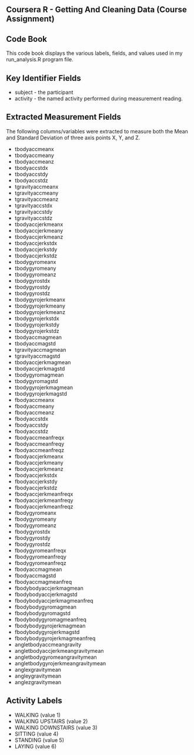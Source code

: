 ## Coursera R - Getting And Cleaning Data (Course Assignment)

## Code Book

This code book displays the various labels, fields, and values used in my run_analysis.R program file.


## Key Identifier Fields

* subject - the participant
* activity - the named activity performed during measurement reading.


## Extracted Measurement Fields

The following columns/variables were extracted to measure both the Mean and Standard Deviation of
three axis points X, Y, and Z.

* tbodyaccmeanx
* tbodyaccmeany
* tbodyaccmeanz
* tbodyaccstdx
* tbodyaccstdy
* tbodyaccstdz
* tgravityaccmeanx
* tgravityaccmeany
* tgravityaccmeanz
* tgravityaccstdx
* tgravityaccstdy
* tgravityaccstdz
* tbodyaccjerkmeanx
* tbodyaccjerkmeany
* tbodyaccjerkmeanz
* tbodyaccjerkstdx
* tbodyaccjerkstdy
* tbodyaccjerkstdz
* tbodygyromeanx
* tbodygyromeany
* tbodygyromeanz
* tbodygyrostdx
* tbodygyrostdy
* tbodygyrostdz
* tbodygyrojerkmeanx
* tbodygyrojerkmeany
* tbodygyrojerkmeanz
* tbodygyrojerkstdx
* tbodygyrojerkstdy
* tbodygyrojerkstdz
* tbodyaccmagmean
* tbodyaccmagstd
* tgravityaccmagmean
* tgravityaccmagstd
* tbodyaccjerkmagmean
* tbodyaccjerkmagstd
* tbodygyromagmean
* tbodygyromagstd
* tbodygyrojerkmagmean
* tbodygyrojerkmagstd
* fbodyaccmeanx
* fbodyaccmeany
* fbodyaccmeanz
* fbodyaccstdx
* fbodyaccstdy
* fbodyaccstdz
* fbodyaccmeanfreqx
* fbodyaccmeanfreqy
* fbodyaccmeanfreqz
* fbodyaccjerkmeanx
* fbodyaccjerkmeany
* fbodyaccjerkmeanz
* fbodyaccjerkstdx
* fbodyaccjerkstdy
* fbodyaccjerkstdz
* fbodyaccjerkmeanfreqx
* fbodyaccjerkmeanfreqy
* fbodyaccjerkmeanfreqz
* fbodygyromeanx
* fbodygyromeany
* fbodygyromeanz
* fbodygyrostdx
* fbodygyrostdy
* fbodygyrostdz
* fbodygyromeanfreqx
* fbodygyromeanfreqy
* fbodygyromeanfreqz
* fbodyaccmagmean
* fbodyaccmagstd
* fbodyaccmagmeanfreq
* fbodybodyaccjerkmagmean
* fbodybodyaccjerkmagstd
* fbodybodyaccjerkmagmeanfreq
* fbodybodygyromagmean
* fbodybodygyromagstd
* fbodybodygyromagmeanfreq
* fbodybodygyrojerkmagmean
* fbodybodygyrojerkmagstd
* fbodybodygyrojerkmagmeanfreq
* angletbodyaccmeangravity
* angletbodyaccjerkmeangravitymean
* angletbodygyromeangravitymean
* angletbodygyrojerkmeangravitymean
* anglexgravitymean
* angleygravitymean
* anglezgravitymean

## Activity Labels

* WALKING (value 1)
* WALKING UPSTAIRS (value 2)
* WALKING DOWNSTAIRS (value 3)
* SITTING (value 4)
* STANDING (value 5)
* LAYING (value 6)


